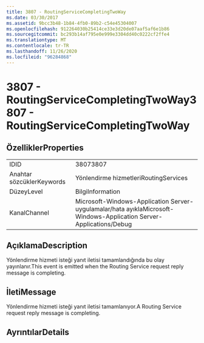 ```yaml
---
title: 3807 - RoutingServiceCompletingTwoWay
ms.date: 03/30/2017
ms.assetid: 9bcc3b48-1b84-4fb0-89b2-c54e45304007
ms.openlocfilehash: 912264030b25414ce33e3d20de07aaf5af6e1b86
ms.sourcegitcommit: bc293b14af795e0e999e3304dd40c0222cf2ffe4
ms.translationtype: MT
ms.contentlocale: tr-TR
ms.lasthandoff: 11/26/2020
ms.locfileid: "96284868"
---
```

# <a name="3807---routingservicecompletingtwoway"></a><span data-ttu-id="2b2ea-102">3807 - RoutingServiceCompletingTwoWay</span><span class="sxs-lookup"><span data-stu-id="2b2ea-102">3807 - RoutingServiceCompletingTwoWay</span></span>

## <a name="properties"></a><span data-ttu-id="2b2ea-103">Özellikler</span><span class="sxs-lookup"><span data-stu-id="2b2ea-103">Properties</span></span>  
  
|||  
|-|-|  
|<span data-ttu-id="2b2ea-104">ID</span><span class="sxs-lookup"><span data-stu-id="2b2ea-104">ID</span></span>|<span data-ttu-id="2b2ea-105">3807</span><span class="sxs-lookup"><span data-stu-id="2b2ea-105">3807</span></span>|  
|<span data-ttu-id="2b2ea-106">Anahtar sözcükler</span><span class="sxs-lookup"><span data-stu-id="2b2ea-106">Keywords</span></span>|<span data-ttu-id="2b2ea-107">Yönlendirme hizmetleri</span><span class="sxs-lookup"><span data-stu-id="2b2ea-107">RoutingServices</span></span>|  
|<span data-ttu-id="2b2ea-108">Düzey</span><span class="sxs-lookup"><span data-stu-id="2b2ea-108">Level</span></span>|<span data-ttu-id="2b2ea-109">Bilgi</span><span class="sxs-lookup"><span data-stu-id="2b2ea-109">Information</span></span>|  
|<span data-ttu-id="2b2ea-110">Kanal</span><span class="sxs-lookup"><span data-stu-id="2b2ea-110">Channel</span></span>|<span data-ttu-id="2b2ea-111">Microsoft-Windows-Application Server-uygulamalar/hata ayıkla</span><span class="sxs-lookup"><span data-stu-id="2b2ea-111">Microsoft-Windows-Application Server-Applications/Debug</span></span>|  
  
## <a name="description"></a><span data-ttu-id="2b2ea-112">Açıklama</span><span class="sxs-lookup"><span data-stu-id="2b2ea-112">Description</span></span>  

 <span data-ttu-id="2b2ea-113">Yönlendirme hizmeti isteği yanıt iletisi tamamlandığında bu olay yayınlanır.</span><span class="sxs-lookup"><span data-stu-id="2b2ea-113">This event is emitted when the Routing Service request reply message is completing.</span></span>  
  
## <a name="message"></a><span data-ttu-id="2b2ea-114">İleti</span><span class="sxs-lookup"><span data-stu-id="2b2ea-114">Message</span></span>  

 <span data-ttu-id="2b2ea-115">Yönlendirme hizmeti isteği yanıt iletisi tamamlanıyor.</span><span class="sxs-lookup"><span data-stu-id="2b2ea-115">A Routing Service request reply message is completing.</span></span>  
  
## <a name="details"></a><span data-ttu-id="2b2ea-116">Ayrıntılar</span><span class="sxs-lookup"><span data-stu-id="2b2ea-116">Details</span></span>
